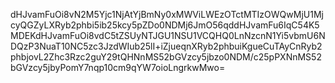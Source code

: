 dHJvamFuOi8vN2M5Yjc1NjAtYjBmNy0xMWViLWEzOTctMTIzOWQwMjU1MjcyQGZyLXRyb2phbi5ib25kcy5pZDo0NDMj6JmO56qddHJvamFu6IqC54K5MDEKdHJvamFuOi8vdC5tZSUyNTJGU1NSU1VCQHQ0LnNzcnN1Yi5vbmU6NDQzP3NuaT10NC5zc3JzdWIub25lI+iZjueqnXRyb2phbuiKgueCuTAyCnRyb2phbjovL2Zhc3Rzc2guY29tQHNnMS52bGVzcy5jbzo0NDM/c25pPXNnMS52bGVzcy5jbyPomY7nqp10cm9qYW7oioLngrkwMwo=